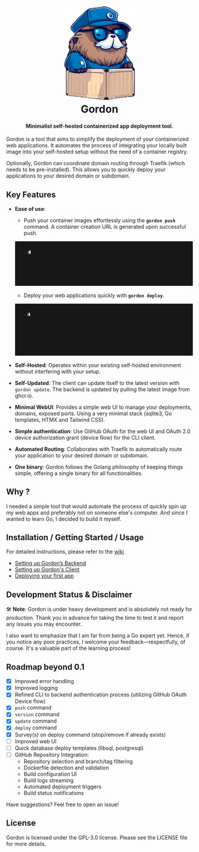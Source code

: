 <h1 align="center">
  <br>
 <img src="https://github.com/bnema/gordon/blob/main/internal/webui/public/assets/imgs/gordon-mascot-mq-trsp.png?raw=true" alt="Gordon" width="192">
  <br>
  Gordon
  <br>
</h1>

<h4 align="center">Minimalist self-hosted containerized app deployment tool.</h4>


Gordon is a tool that aims to simplify the deployment of your containerized web applications. It automates the process of integrating your locally built image into your self-hosted setup without the need of a container registry. 

Optionally, Gordon can coordinate domain routing through Traefik (which needs to be pre-installed). This allows you to quickly deploy your applications to your desired domain or subdomain.

## **Key Features**

- **Ease of use**:
  - Push your container images effortlessly using the **`gordon push`** command. A container creation URL is generated upon successful push.

  ![Demo Push](assets/vhs/demo_push.gif?raw=true)

  - Deploy your web applications quickly with **`gordon deploy`**.

  ![Demo Deploy](assets/vhs/demo_deploy.gif?raw=true)

- **Self-Hosted**: Operates within your existing self-hosted environment without interfering with your setup.
- **Self-Updated**: The client can update itself to the latest version with `gordon update`. The backend is updated by pulling the latest image from ghcr.io.
- **Minimal WebUI**: Provides a simple web UI to manage your deployments, domains, exposed ports. Using a very minimal stack (sqlite3, Go templates, HTMX and Tailwind CSS).
- **Simple authentication**: Use GitHub OAuth for the web UI and OAuth 2.0 device authorization grant (device flow) for the CLI client.
- **Automated Routing**: Collaborates with Traefik to automatically route your application to your desired domain or subdomain.
- **One binary**: Gordon follows the Golang philosophy of keeping things simple, offering a single binary for all functionalities.

## **Why ?**

I needed a simple tool that would automate the process of quickly spin up my web apps and preferably not on someone else's computer. And since I wanted to learn Go, I decided to build it myself.

## **Installation / Getting Started / Usage**

For detailed instructions, please refer to the [wiki](https://github.com/bnema/gordon/wiki/)

- [Setting up Gordon’s Backend](https://github.com/bnema/gordon/wiki/Setting-up-Gordon%E2%80%99s-Backend)
- [Setting up Gordon's Client](https://github.com/bnema/gordon/wiki/Setting-up-Gordon's-Client)
- [Deploying your first app](https://github.com/bnema/gordon/wiki/First-deployment)


## **Development Status & Disclaimer**

🛠️ **Note**: Gordon is under heavy development and is absolutely not ready for production. Thank you in advance for taking the time to test it and report any issues you may encounter.

I also want to emphasize that I am far from being a Go expert yet. Hence, if you notice any poor practices, I welcome your feedback—respectfully, of course. It's a valuable part of the learning process!

## **Roadmap beyond 0.1**

- [x] Improved error handling
- [x] Improved logging
- [x] Refined CLI to backend authentication process (utilizing GitHub OAuth Device flow)
- [x] `push` command
- [x] `version` command
- [x] `update` command
- [x] `deploy` command
- [x] Survey(s) on deploy command (stop/remove if already exists)
- [ ] Improved web UI
- [ ] Quick database deploy templates (libsql, postgresql)
- [ ] GitHub Repository Integration:
  - Repository selection and branch/tag filtering
  - Dockerfile detection and validation
  - Build configuration UI
  - Build logs streaming
  - Automated deployment triggers
  - Build status notifications

Have suggestions? Feel free to open an issue!

## **License**

Gordon is licensed under the GPL-3.0 license. Please see the LICENSE file for more details.
